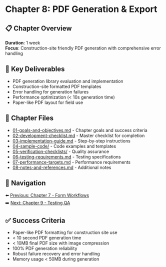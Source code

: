 # Chapter 8: PDF Generation & Export

## 📋 Chapter Overview

**Duration**: 1 week  
**Focus**: Construction-site friendly PDF generation with comprehensive error handling

## 🎯 Key Deliverables

- PDF generation library evaluation and implementation
- Construction-site formatted PDF templates
- Error handling for generation failures
- Performance optimization (< 10s generation time)
- Paper-like PDF layout for field use

## 📁 Chapter Files

- [01-goals-and-objectives.md](./01-goals-and-objectives.md) - Chapter goals and success criteria
- [02-development-checklist.md](./02-development-checklist.md) - Master checklist for completion
- [03-implementation-guide.md](./03-implementation-guide.md) - Step-by-step instructions
- [04-sample-code/](./04-sample-code/) - Code examples and templates
- [05-verification-checklists/](./05-verification-checklists/) - Quality assurance
- [06-testing-requirements.md](./06-testing-requirements.md) - Testing specifications
- [07-performance-targets.md](./07-performance-targets.md) - Performance requirements
- [08-notes-and-references.md](./08-notes-and-references.md) - Additional notes

## 🔗 Navigation

⬅️ [Previous: Chapter 7 - Form Workflows](../chapter-07-form-workflows/README.md)  
➡️ [Next: Chapter 9 - Testing QA](../chapter-09-testing-qa/README.md)

## ✅ Success Criteria

- Paper-like PDF formatting for construction site use
- < 10 second PDF generation time
- < 10MB final PDF size with image compression
- 100% PDF generation reliability
- Robust failure recovery and error handling
- Memory usage < 50MB during generation

